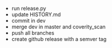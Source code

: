 - run release.py
- update HISTORY.md
- commit in dev
- merge dev in master and coverity_scan
- push all branches
- create github release with a semver tag
